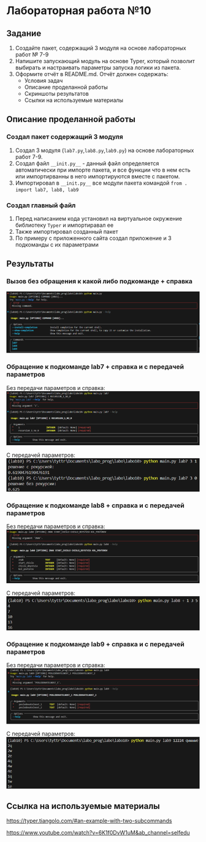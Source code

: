 # Лабораторная работа №10 
## Задание 
1) Создайте пакет, содержащий 3 модуля на основе лабораторных работ № 7-9
2) Напишите запускающий модуль на основе Typer, который позволит выбирать и
настраивать параметры запуска логики из пакета.
3) Оформите отчёт в README.md. Отчёт должен содержать:
    - Условия задач
    - Описание проделанной работы
    - Скриншоты результатов
    - Ссылки на используемые материалы

## Описание проделанной работы
### Создал пакет содержащий 3 модуля
1) Создал 3 модуля (```lab7.py```,```lab8.py```,```lab9.py```) на основе лабораторных работ 7-9.
2) Создал файл ```__init.py__``` - данный файл определяется автоматически при импорте пакета, и все функции что в нем есть или импортирванны в него импортируются вместе с пакетом.
3) Импортировал в ```__init.py__``` все модули пакета командой ```from . import lab7, lab8, lab9``` 
### Создал главный файл
1) Перед написанием кода установил на виртуальное окружение библиотеку ```Typer``` и импортиравал ее
2) Также импортировал созданный пакет
3) По примеру с приложенного сайта создал приложение и 3 подкоманды с их параметрами 

## Результаты
### Вызов без обращения к какой либо подкоманде + справка
![main+help](images/main_help.png)
### Обращение к подкоманде lab7 + справка и с передачей параметров
Без передачи параметров и справка:
![lab7+help](images/lab7_help.png)

С передачей параметров:
![lab7+parametri](images/lab7_parametri.png)
### Обращение к подкоманде lab8 + справка и с передачей параметров
Без передачи параметров и справка:
![lab8+help](images/lab8_help.png)

С передачей параметров:
![lab8+parametri](images/lab8_parametri.png)
### Обращение к подкоманде lab9 + справка и с передачей параметров
Без передачи параметров и справка:
![lab9+help](images/lab9_help.png)

С передачей параметров:
![lab9+parametri](images/lab9_parametri.png)

## Ссылка на используемые материалы
https://typer.tiangolo.com/#an-example-with-two-subcommands

https://www.youtube.com/watch?v=6K1f0DvW1uM&ab_channel=selfedu

